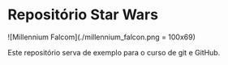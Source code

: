 # Repositório Star Wars

![Millennium Falcom](./millennium_falcon.png = 100x69)

Este repositório serva de exemplo para o curso de git e GitHub.